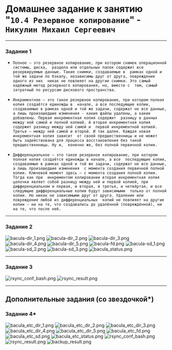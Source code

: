 # Домашнее задание к занятию "`10.4 Резервное копирование`" - `Никулин Михаил Сергеевич`



---

### Задание 1

- `Полное – это резервное копирование, при котором снимок операционной системы, диска, 
раздела или отдельных папок содержит все резервируемые данные. Такие снимки, создаваемые в 
рамках одной и той же задачи по бэкапу, независимы друг от друга, повреждение одного из них 
никак не повлияет на другие снимки. Это самый надёжный метод резервного копирования, но, вместе с 
тем, самый затратный по ресурсам дискового пространства.`

- `Инкрементное – это такое резервное копирование, при котором полная копия создаётся единожды в 
начале, а все последующие копии, создаваемые в рамках одной и той же задачи, содержат не все данные, 
а лишь произошедшие изменения - какие файлы удалены, а какие добавлены. Первая инкрементная копия содержит 
разницу в данных между ней самой и полной копией. А вторая инкрементная копия содержит разницу между ней самой и 
первой инкрементной копией. Третья – между ней самой и второй. И так далее. Каждая новая инкрементная копия зависит 
от своей предшественницы и не может быть задействована для процесса восстановления без такой предшественницы. Ну и, 
конечно же, без полной первичной копии.`

- `Дифференциальное – это такое резервное копирование, при котором полная копия создаётся единожды в начале, а все 
последующие копии, создаваемые в рамках одной и той же задачи, содержат не все данные, а лишь произошедшие изменения 
с момента создания первичной полной копии. Ключевой момент здесь – с момента создания полной копии. Тогда как при 
инкрементом копировании вторая инкрементная копия цепочки являет собой разницу между ней и первой копией, при 
дифференциальном и первая, и вторая, и третья, и четвёртая, и все следующие дифференциальные копии будут зависимыми 
только от полной копии. Но никак не зависимыми друг от друга. Удаление или повреждение любой из дифференциальных 
копий не повлияет на другие копии – ни на те, что создавались до удалённой (повреждённой), ни на те, что после неё.`



---

### Задание 2

![bacula-dir_1.png](img%2Fbacula-dir_1.png)
![bacula-dir_2.png](img%2Fbacula-dir_2.png)
![bacula-dir_3.png](img%2Fbacula-dir_3.png)
![bacula-dir_4.png](img%2Fbacula-dir_4.png)
![bacula-dir_5.png](img%2Fbacula-dir_5.png)
![bacula-fd.png](img%2Fbacula-fd.png)
![bacula-sd_1.png](img%2Fbacula-sd_1.png)
![bacula-sd_2.png](img%2Fbacula-sd_2.png)
![bacula-sd_3.png](img%2Fbacula-sd_3.png)
![bacula_status.png](img%2Fbacula_status.png)

---

### Задание 3

![rsync_conf_bash.png](img%2Frsync_conf_bash.png)
![rsync_result.png](img%2Frsync_result.png)



---
## Дополнительные задания (со звездочкой*)


### Задание 4*

![bacula_etc_dir_1.png](img%2Fbacula_etc_dir_1.png)
![bacula_etc_dir_2.png](img%2Fbacula_etc_dir_2.png)
![bacula_etc_dir_3.png](img%2Fbacula_etc_dir_3.png)
![bacula_etc_dir_4.png](img%2Fbacula_etc_dir_4.png)
![bacula_etc_dir_5.png](img%2Fbacula_etc_dir_5.png)
![bacula_etc_fd.png](img%2Fbacula_etc_fd.png)
![bacula_etc_sd.png](img%2Fbacula_etc_sd.png)
![bacula_etc_status.png](img%2Fbacula_etc_status.png)
![rsync_conf_bash.png](img%2Frsync_conf_bash.png)
![rsync_result.png](img%2Frsync_result.png)
![backup_result.png](img%2Fbackup_result.png)